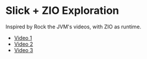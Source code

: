 # Slick + ZIO Exploration

Inspired by Rock the JVM's videos, with ZIO as runtime.

- [Video 1](https://youtu.be/Uwqf_8nwYN4)
- [Video 2](https://youtu.be/9gbgy1XdK8Q)
- [Video 3](https://youtu.be/M3zsW7RF0L8)
